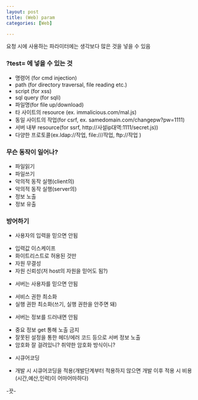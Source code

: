 ```yaml
---
layout: post
title: (Web) param
categories: [Web]

---
```


요청 시에 사용하는 파라미터에는 생각보다 많은 것을 넣을 수 있음 

### ?test= 에 넣을 수 있는 것
* 명령어 (for cmd injection)
* path (for directory traversal, file reading etc.)
* script (for xss)
* sql query (for sqli)
* 파일명(for file up/download)
* 타 사이트의 resource (ex. immalicious.com/mal.js)
* 동일 사이트의 작업(for csrf, ex. samedomain.com/changepw?pw=1111)
* 서버 내부 resource(for ssrf, http://사설ip대역:1111/secret.js))
* 다양한 프로토콜(ex.ldap://작업, file:///작업, ftp://작업 )

### 무슨 동작이 일어나?
* 파일읽기
* 파일쓰기
* 악의적 동작 실행(client의)
* 악의적 동작 실행(server의)
* 정보 노출
* 정보 유출

### 방어하기
* 사용자의 입력을 믿으면 안됨
- 입력값 이스케이프
- 화이트리스트로 허용된 것만
- 자원 무결성
- 자원 신뢰성(저 host의 자원을 믿어도 됨?)

* 서버는 사용자를 믿으면 안됨
- 서비스 권한 최소화
- 실행 권한 최소화(쓰기, 실행 권한을 안주면 돼)

* 서버는 정보를 드러내면 안됨
- 중요 정보 get 통해 노출 금지
- 잘못된 설정을 통한 헤더/에러 코드 등으로 서버 정보 노출
- 암호화 잘 걸려있니? 취약한 암호화 방식이니?

* 시큐어코딩
- 개발 시 시큐어코딩을 적용(개발단계부터 적용하지 않으면 개발 이후 적용 시 비용(시간,예산,인력)이 어마어마하다)

-끗-